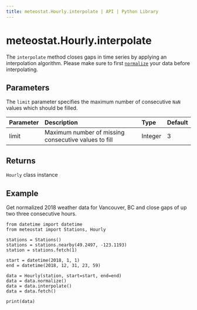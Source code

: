 ```yaml
---
title: meteostat.Hourly.interpolate | API | Python Library
---
```


# meteostat.Hourly.interpolate

The `interpolate` method closes gaps in time series by applying an interpolation algorithm. Please make sure to first [`normalize`](normalize) your data before interpolating.

## Parameters

The `limit` parameter specifies the maximum number of consecutive `NaN` values which should be filled.

| **Parameter** | **Description**                                      | **Type** | **Default** |
|:--------------|:-----------------------------------------------------|:---------|:------------|
| limit         | Maximum number of missing consecutive values to fill | Integer  | 3           |

## Returns

`Hourly` class instance

## Example

Get normalized 2018 weather data for Vancouver, BC and close gaps of up two three consecutive hours.

```python{13}
from datetime import datetime
from meteostat import Stations, Hourly

stations = Stations()
stations = stations.nearby(49.2497, -123.1193)
station = stations.fetch(1)

start = datetime(2018, 1, 1)
end = datetime(2018, 12, 31, 23, 59)

data = Hourly(station, start=start, end=end)
data = data.normalize()
data = data.interpolate()
data = data.fetch()

print(data)
```
